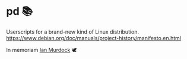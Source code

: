 # pd 📚
Userscripts for a brand-new kind of Linux distribution. https://www.debian.org/doc/manuals/project-history/manifesto.en.html

In memoriam [Ian Murdock](https://ianmurdock.debian.net/) 🕊️

